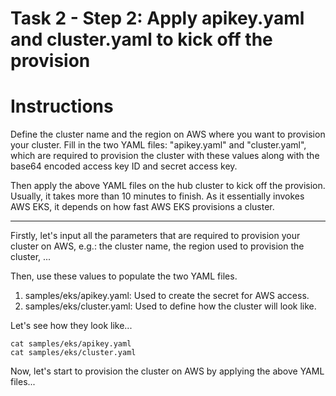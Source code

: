 # Task 2 - Step 2: Apply apikey.yaml and cluster.yaml to kick off the provision

Instructions
============

Define the cluster name and the region on AWS where you want to provision your cluster. Fill in the two YAML
files: "apikey.yaml" and "cluster.yaml", which are required to provision the cluster with these values along
with the base64 encoded access key ID and secret access key.

Then apply the above YAML files on the hub cluster to kick off the provision. Usually, it takes more than 10
minutes to finish. As it essentially invokes AWS EKS, it depends on how fast AWS EKS provisions a cluster.

---

Firstly, let's input all the parameters that are required to provision your cluster on AWS, e.g.: the cluster
name, the region used to provision the cluster, ...
<!--
var::set "Input cluster name" "AWS_CLUSTER_NAME"
var::set "Input AWS region" "AWS_REGION"
var::save "AWS_CLUSTER_NAME"
var::save "AWS_REGION"
-->

Then, use these values to populate the two YAML files.

1) samples/eks/apikey.yaml: Used to create the secret for AWS access.
2) samples/eks/cluster.yaml: Used to define how the cluster will look like.

Let's see how they look like...
```
cat samples/eks/apikey.yaml
cat samples/eks/cluster.yaml
```

Now, let's start to provision the cluster on AWS by applying the above YAML files...
<!--
provision-eks $AWS_CLUSTER_NAME $AWS_REGION $AWS_ACCESS_KEY_ID $AWS_SECRET_ACCESS_KEY
-->
